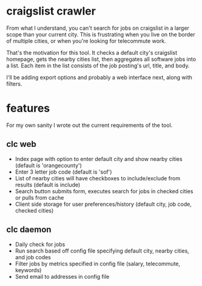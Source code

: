 craigslist crawler
=================

From what I understand, you can't search for jobs on 
craigslist in a larger scope than your current city. 
This is frustrating when you live on the border of 
multiple cities, or when you're looking for telecommute
work. 

That's the motivation for this tool. It checks
a default city's craigslist homepage, gets the nearby
cities list, then aggregates all software jobs into
a list. Each item in the list consists of the job posting's
url, title, and body. 

I'll be adding export options and probably a web interface
next, along with filters.

features
========
For my own sanity I wrote out the current requirements
of the tool. 

clc web
-------
- Index page with option to enter default city and show
nearby cities (default is 'orangecounty')
- Enter 3 letter job code (default is 'sof')
- List of nearby cities will have checkboxes to include/exclude
from results (default is include)
- Search button submits form, executes search for jobs
in checked cities or pulls from cache
- Client side storage for user preferences/history
(default city, job code, checked cities)

clc daemon
----------
- Daily check for jobs
- Run search based off config file specifying default city,
nearby cities, and job codes
- Filter jobs by metrics specified in config file (salary,
telecommute, keywords)
- Send email to addresses in config file

